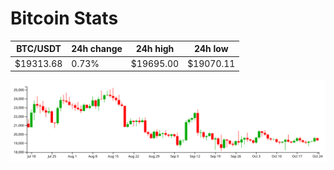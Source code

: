 # Bitcoin Stats

BTC/USDT|24h change|24h high|24h low|
|---|---|---|---|
|$19313.68|0.73%|$19695.00|$19070.11|

<img src="./chart.svg">
